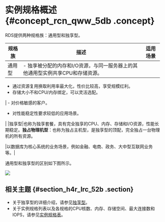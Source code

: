 # 实例规格概述 {#concept_rcn_qww_5db .concept}

RDS提供两种规格族：通用型和独享型。

|规格族|描述|适用场景|
|---|--|----|
|通用型| -   独享被分配的内存和I/O资源，与同一服务器上的其他通用型实例共享CPU和存储资源。
-   通过资源复用换取利用率最大化，性价比较高，享受规模红利。
-   存储大小不和CPU/内存绑定，可以灵活选配。

 | -   对价格敏感的客户。
-   对性能稳定性要求较低的应用场景。

 |
|独享型|也称为独享套餐，具有完全独享的CPU、内存、存储和I/O资源，性能长期稳定。**独占物理机型**：也称为独占主机型，是独享型的顶配，完全独占一台物理机的所有资源。

|以数据库为核心系统的业务场景，例如金融、电商、政务、大中型互联网业务等。|

通用型和独享型的区别如下图所示。

![](http://static-aliyun-doc.oss-cn-hangzhou.aliyuncs.com/assets/img/7791/15340568571370_zh-CN.png)

## 相关主题 {#section_h4r_lrc_52b .section}

-   关于独享型的详细介绍，请参见[独享型](cn.zh-CN/产品简介/实例规格/独享型.md)。
-   关于实例规格列表以及各规格的CPU核数、内存、存储空间、最大连接数和IOPS，请参见[实例规格表](cn.zh-CN/产品简介/实例规格/实例规格表.md)。

